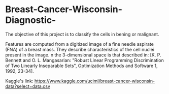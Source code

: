 # Breast-Cancer-Wisconsin-Diagnostic-

The objective of this project is to classify the cells in bening or malignant.

Features are computed from a digitized image of a fine needle aspirate (FNA) of a breast mass. They describe characteristics of the cell nuclei present in the image.
n the 3-dimensional space is that described in: [K. P. Bennett and O. L. Mangasarian: "Robust Linear Programming Discrimination of Two Linearly Inseparable Sets", Optimization Methods and Software 1, 1992, 23-34]. 

Kaggle's link: https://www.kaggle.com/uciml/breast-cancer-wisconsin-data?select=data.csv
